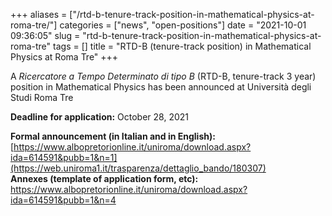 +++
aliases = ["/rtd-b-tenure-track-position-in-mathematical-physics-at-roma-tre/"]
categories = ["news", "open-positions"]
date = "2021-10-01 09:36:05"
slug = "rtd-b-tenure-track-position-in-mathematical-physics-at-roma-tre"
tags = []
title = "RTD-B (tenure-track position) in Mathematical Physics at Roma Tre"
+++

A *Ricercatore a Tempo Determinato di tipo B* (RTD-B, tenure-track 3
year) position in Mathematical Physics has been announced at Università
degli Studi Roma Tre

**Deadline for application:** October 28, 2021

**Formal announcement (in Italian and in English):**
[https://www.albopretorionline.it/uniroma/download.aspx?ida=614591&pubb=1&n=1](https://web.uniroma1.it/trasparenza/dettaglio_bando/180307)  
**Annexes (template of application form, etc):**
<https://www.albopretorionline.it/uniroma/download.aspx?ida=614591&pubb=1&n=4>
